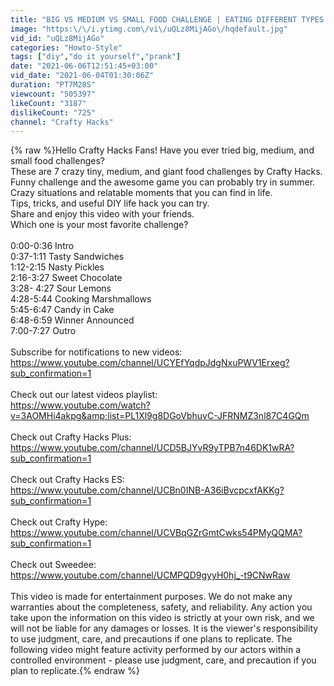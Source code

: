```yaml
---
title: "BIG VS MEDIUM VS SMALL FOOD CHALLENGE | EATING DIFFERENT TYPES OF TINY & GIANT FOOD BY CRAFTY HACKS"
image: "https:\/\/i.ytimg.com\/vi\/uQLz8MijAGo\/hqdefault.jpg"
vid_id: "uQLz8MijAGo"
categories: "Howto-Style"
tags: ["diy","do it yourself","prank"]
date: "2021-06-06T12:51:45+03:00"
vid_date: "2021-06-04T01:30:06Z"
duration: "PT7M28S"
viewcount: "505397"
likeCount: "3187"
dislikeCount: "725"
channel: "Crafty Hacks"
---
```

{% raw %}Hello Crafty Hacks Fans! Have you ever tried big, medium, and small food challenges?<br />These are 7 crazy tiny, medium, and giant food challenges by Crafty Hacks.<br />Funny challenge and the awesome game you can probably try in summer. <br />Crazy situations and relatable moments that you can find in life. <br />Tips, tricks, and useful DIY life hack you can try.<br /> Share and enjoy this video with your friends.<br /> Which one is your most favorite challenge?<br /><br />0:00-0:36 Intro <br />0:37-1:11 Tasty Sandwiches<br />1:12-2:15 Nasty Pickles <br />2:16-3:27 Sweet Chocolate<br />3:28- 4:27 Sour Lemons <br />4:28-5:44 Cooking Marshmallows <br />5:45-6:47 Candy in Cake <br />6:48-6:59 Winner Announced<br />7:00-7:27 Outro <br /><br />Subscribe for notifications to new videos:<br /><a rel="nofollow" target="blank" href="https://www.youtube.com/channel/UCYEfYqdpJdgNxuPWV1Erxeg?sub_confirmation=1">https://www.youtube.com/channel/UCYEfYqdpJdgNxuPWV1Erxeg?sub_confirmation=1</a><br /><br />Check out our latest videos playlist:<br /><a rel="nofollow" target="blank" href="https://www.youtube.com/watch?v=3AOMHi4akpg&amp;list=PL1Xl9g8DGoVbhuvC-JFRNMZ3nl87C4GQm">https://www.youtube.com/watch?v=3AOMHi4akpg&amp;list=PL1Xl9g8DGoVbhuvC-JFRNMZ3nl87C4GQm</a><br /> <br />Check out Crafty Hacks Plus: <a rel="nofollow" target="blank" href="https://www.youtube.com/channel/UCD5BJYvR9yTPB7n46DK1wRA?sub_confirmation=1">https://www.youtube.com/channel/UCD5BJYvR9yTPB7n46DK1wRA?sub_confirmation=1</a><br /> <br />Check out Crafty Hacks ES:<br /><a rel="nofollow" target="blank" href="https://www.youtube.com/channel/UCBn0INB-A36iBvcpcxfAKKg?sub_confirmation=1">https://www.youtube.com/channel/UCBn0INB-A36iBvcpcxfAKKg?sub_confirmation=1</a><br /><br />Check out Crafty Hype: <a rel="nofollow" target="blank" href="https://www.youtube.com/channel/UCVBqGZrGmtCwks54PMyQQMA?sub_confirmation=1">https://www.youtube.com/channel/UCVBqGZrGmtCwks54PMyQQMA?sub_confirmation=1</a><br /><br /> Check out Sweedee: <br /><a rel="nofollow" target="blank" href="https://www.youtube.com/channel/UCMPQD9gyyH0hj_-t9CNwRaw">https://www.youtube.com/channel/UCMPQD9gyyH0hj_-t9CNwRaw</a><br /><br />This video is made for entertainment purposes. We do not make any warranties about the completeness, safety, and reliability. Any action you take upon the information on this video is strictly at your own risk, and we will not be liable for any damages or losses. It is the viewer's responsibility to use judgment, care, and precautions if one plans to replicate. The following video might feature activity performed by our actors within a controlled environment - please use judgment, care, and precaution if you plan to replicate.{% endraw %}
